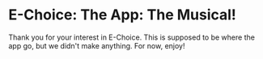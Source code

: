 # E-Choice: The App: The Musical!
Thank you for your interest in E-Choice. This is supposed to be where the app go, but we didn't make anything. For now, enjoy!
